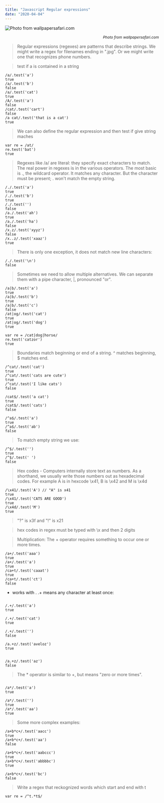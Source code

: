 ```yaml
---
title: "Javascript Regular expressions"
date: "2020-04-04"
---
```

![](https://i.imgur.com/ETtwNWY.jpg "Photo from wallpapersafari.com")<p style="font-size: 12px; text-align: right">_Photo from wallpapersafari.com_</p>


> Regular expressions (regexes) are patterns that describe strings. We might write a regex for filenames ending in ".jpg". Or we might write one that recognizes phone numbers.

> test if a is contained in a string
```
/a/.test('a')
true
/a/.test('b')
false
/a/.test('cat')
true
/A/.test('a')
false
/cat/.test('cart')
false
/a cat/.test('that is a cat')
true
``` 

>We can also define the regular expression and then test if give string maches
```
var re = /at/
re.test('bat')
true
```
> Regexes like /a/ are literal: they specify exact characters to match. The real power in regexes is in the various operators. The most basic is ., the wildcard operator. It matches any character. But the character must be present; . won't match the empty string.
```
/./.test('a')
true
/./.test('b')
true
/./.test('')
false
/a./.test('ah')
true
/a./.test('ha')
false
/x.z/.test('xyyz')
false
/x..z/.test('xaaz')
true
```

> There is only one exception, it does not match new line characters:
```
/./.test('\n')
false
```

> Sometimes we need to allow multiple alternatives. We can separate them with a pipe character, |, pronounced "or".
> 
```
/a|b/.test('a')
true
/a|b/.test('b')
true 
/a|b/.test('c')
false
/at|og/.test('cat')
true
/at|og/.test('dog')
true
```

```
var re = /cat|dog|horse/
re.test('catzor')
true
```

> Boundaries match beginning or end of a string. ^ matches beginning, $ matches end.
```
/^cat/.test('cat')
true
/^cat/.test('cats are cute')
true
/^cat/.test('I like cats')
false

/cat$/.test('a cat')
true
/cat$/.test('cats')
false

/^a$/.test('a')
true
/^a$/.test('ab')
false
```

>To match empty string we use:
```
/^$/.test('')
true
/^$/.test(' ')
false
```

> Hex codes - Computers internally store text as numbers. As a shorthand, we usually write those numbers out as hexadecimal codes. For example A is in hexcode \x41, B is \x42 and M is \x4d
```
/\x41/.test('A') // "A" is x41
true
/\x41/.test('CATS ARE GOOD')
true
/\x4d/.test('M')
true
```
>  "?" is x3f and "!" is x21

> hex codes in regex must be typed with \x and then 2 digits

> Multiplication: The + operator requires something to occur one or more times.
```
/a+/.test('aaa')
true
/a+/.test('a')
true
/ca+t/.test('caaat')
true 
/ca+t/.test('ct')
false
```

+ works with . .+ means any character at least once:
```

/.+/.test('a')
true 

/.+/.test('cat')
true 

/.+/.test('')
false

/a.+z/.test('aveloz')
true


/a.+z/.test('az')
false 
```

>The * operator is similar to +, but means "zero or more times".

```

/a*/.test('a')
true

/a*/.test('')
true
/a*/.test('aa')
true 
```

> Some more complex examples:
```
/a+b*c+/.test('aacc')
true 
/a+b*c+/.test('aa')
false

/a+b*c+/.test('aabccc')
true 
/a+b*c+/.test('abbbbc')
true

/a+b*c+/.test('bc')
false
```

>Write a regex that reckognized words which start and end with t
```
var re = /^t.*t$/
```

